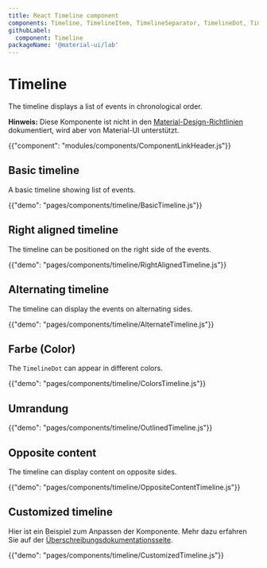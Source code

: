 ```yaml
---
title: React Timeline component
components: Timeline, TimelineItem, TimelineSeparator, TimelineDot, TimelineConnector, TimelineContent, TimelineOppositeContent
githubLabel:
  component: Timeline
packageName: '@material-ui/lab'
---
```


# Timeline

<p class="description">The timeline displays a list of events in chronological order.</p>

**Hinweis:** Diese Komponente ist nicht in den [Material-Design-Richtlinien](https://material.io/) dokumentiert, wird aber von Material-UI unterstützt.

{{"component": "modules/components/ComponentLinkHeader.js"}}

## Basic timeline

A basic timeline showing list of events.

{{"demo": "pages/components/timeline/BasicTimeline.js"}}

## Right aligned timeline

The timeline can be positioned on the right side of the events.

{{"demo": "pages/components/timeline/RightAlignedTimeline.js"}}

## Alternating timeline

The timeline can display the events on alternating sides.

{{"demo": "pages/components/timeline/AlternateTimeline.js"}}

## Farbe (Color)

The `TimelineDot` can appear in different colors.

{{"demo": "pages/components/timeline/ColorsTimeline.js"}}

## Umrandung

{{"demo": "pages/components/timeline/OutlinedTimeline.js"}}

## Opposite content

The timeline can display content on opposite sides.

{{"demo": "pages/components/timeline/OppositeContentTimeline.js"}}

## Customized timeline

Hier ist ein Beispiel zum Anpassen der Komponente. Mehr dazu erfahren Sie auf der [Überschreibungsdokumentationsseite](/customization/components/).

{{"demo": "pages/components/timeline/CustomizedTimeline.js"}}
